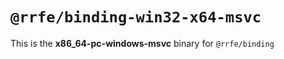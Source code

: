 # `@rrfe/binding-win32-x64-msvc`

This is the **x86_64-pc-windows-msvc** binary for `@rrfe/binding`
